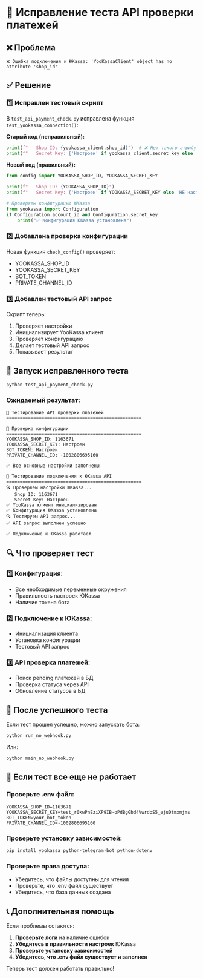 # 🔧 Исправление теста API проверки платежей

## ❌ Проблема
```
❌ Ошибка подключения к ЮKassa: 'YooKassaClient' object has no attribute 'shop_id'
```

## ✅ Решение

### 1️⃣ Исправлен тестовый скрипт

В `test_api_payment_check.py` исправлена функция `test_yookassa_connection()`:

**Старый код (неправильный):**
```python
print(f"   Shop ID: {yookassa_client.shop_id}")  # ❌ Нет такого атрибута
print(f"   Secret Key: {'Настроен' if yookassa_client.secret_key else 'НЕ настроен'}")
```

**Новый код (правильный):**
```python
from config import YOOKASSA_SHOP_ID, YOOKASSA_SECRET_KEY

print(f"   Shop ID: {YOOKASSA_SHOP_ID}")
print(f"   Secret Key: {'Настроен' if YOOKASSA_SECRET_KEY else 'НЕ настроен'}")

# Проверяем конфигурацию ЮKassa
from yookassa import Configuration
if Configuration.account_id and Configuration.secret_key:
    print("✅ Конфигурация ЮKassa установлена")
```

### 2️⃣ Добавлена проверка конфигурации

Новая функция `check_config()` проверяет:
- YOOKASSA_SHOP_ID
- YOOKASSA_SECRET_KEY  
- BOT_TOKEN
- PRIVATE_CHANNEL_ID

### 3️⃣ Добавлен тестовый API запрос

Скрипт теперь:
1. Проверяет настройки
2. Инициализирует YooKassa клиент
3. Проверяет конфигурацию
4. Делает тестовый API запрос
5. Показывает результат

## 🧪 Запуск исправленного теста

```bash
python test_api_payment_check.py
```

### Ожидаемый результат:
```
🧪 Тестирование API проверки платежей
==================================================

🔧 Проверка конфигурации
==================================================
YOOKASSA_SHOP_ID: 1163671
YOOKASSA_SECRET_KEY: Настроен
BOT_TOKEN: Настроен
PRIVATE_CHANNEL_ID: -1002806695160

✅ Все основные настройки заполнены

🔗 Тестирование подключения к ЮKassa API
==================================================
🔍 Проверяем настройки ЮKassa...
   Shop ID: 1163671
   Secret Key: Настроен
✅ YooKassa клиент инициализирован
✅ Конфигурация ЮKassa установлена
🔍 Тестируем API запрос...
✅ API запрос выполнен успешно

✅ Подключение к ЮKassa работает
```

## 🔍 Что проверяет тест

### 1️⃣ Конфигурация:
- Все необходимые переменные окружения
- Правильность настроек ЮKassa
- Наличие токена бота

### 2️⃣ Подключение к ЮKassa:
- Инициализация клиента
- Установка конфигурации
- Тестовый API запрос

### 3️⃣ API проверка платежей:
- Поиск pending платежей в БД
- Проверка статуса через API
- Обновление статусов в БД

## 🚀 После успешного теста

Если тест прошел успешно, можно запускать бота:

```bash
python run_no_webhook.py
```

Или:

```bash
python main_no_webhook.py
```

## 🔧 Если тест все еще не работает

### Проверьте .env файл:
```env
YOOKASSA_SHOP_ID=1163671
YOOKASSA_SECRET_KEY=test_r0kwPnEziXP9IB-oPdBgGbd4VwrdoS5_ejuDtmxmjms
BOT_TOKEN=your_bot_token
PRIVATE_CHANNEL_ID=-1002806695160
```

### Проверьте установку зависимостей:
```bash
pip install yookassa python-telegram-bot python-dotenv
```

### Проверьте права доступа:
- Убедитесь, что файлы доступны для чтения
- Проверьте, что .env файл существует
- Убедитесь, что база данных создана

## 📞 Дополнительная помощь

Если проблемы остаются:

1. **Проверьте логи** на наличие ошибок
2. **Убедитесь в правильности настроек** ЮKassa
3. **Проверьте установку зависимостей**
4. **Убедитесь, что .env файл существует и заполнен**

Теперь тест должен работать правильно!
